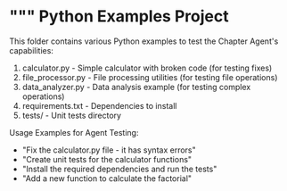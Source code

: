 """
Python Examples Project
======================

This folder contains various Python examples to test the Chapter Agent's capabilities:

1. calculator.py - Simple calculator with broken code (for testing fixes)
2. file_processor.py - File processing utilities (for testing file operations)
3. data_analyzer.py - Data analysis example (for testing complex operations)
4. requirements.txt - Dependencies to install
5. tests/ - Unit tests directory

Usage Examples for Agent Testing:
- "Fix the calculator.py file - it has syntax errors"
- "Create unit tests for the calculator functions"
- "Install the required dependencies and run the tests"
- "Add a new function to calculate the factorial"
